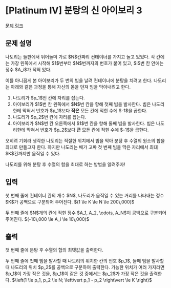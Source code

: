 # [Platinum IV] 분탕의 신 아이보리 3

[문제 링크](https://www.acmicpc.net/problem/33839) 

## 문제 설명

<p>나도리는 들판에서 뛰어놀며 가로 $N$칸짜리 컨테이너를 가지고 놀고 있었다. 각 칸에는 가장 왼쪽에서 시작해 $1$번부터 $N$번까지의 번호가 붙어 있고, $i$번 칸 안에는 정수 $A_i$가 적혀 있다.</p>

<p>이를 아니꼽게 본 아이보리가 두 번의 빔을 날려 컨테이너에 분탕을 치려고 한다. 나도리는 아래와 같은 과정을 통해 자신의 몸을 던져 빔을 막아내려고 한다.</p>

<ol>
	<li>나도리가 $p_1$번 칸에 자리를 잡는다.</li>
	<li>아이보리가 $1$번 칸 왼쪽에서 $N$번 칸을 향해 첫째 빔을 발사한다. 빔은 나도리한테 막혀서 번호가 $p_1$보다 <strong>작은</strong> 모든 칸에 적힌 수에 $-1$을 곱한다.</li>
	<li>나도리가 $p_2$번 칸에 자리를 잡는다.</li>
	<li>아이보리가 $N$번 칸 오른쪽에서 $1$번 칸을 향해 둘째 빔을 발사한다. 빔은 나도리한테 막혀서 번호가 $p_2$보다 <strong>큰</strong> 모든 칸에 적힌 수에 $-1$을 곱한다.</li>
</ol>

<p>오히려 기회라 생각한 나도리는 적절한 위치에서 빔을 막아 분탕 후 수열의 원소의 합을 최대로 만들고자 한다. 하지만 나도리는 배가 고파 첫 번째 빔을 막은 자리에서 최대 $K$칸까지만 움직일 수 있다.</p>

<p>나도리를 위해 분탕 후 수열의 합을 최대로 하는 방법을 알려주자!</p>

## 입력 

 <p>첫 번째 줄에 컨테이너 칸의 개수 $N$, 나도리가 움직일 수 있는 거리를 나타내는 정수 $K$가 공백으로 구분되어 주어진다. $(1 \le K \le N \le 200\,000)$</p>

<p>두 번째 줄에 $N$개의 칸에 적힌 정수 $A_1, A_2, \cdots, A_N$이 공백으로 구분되어 주어진다. $(-10\,000 \le A_i \le 10\,000)$</p>

## 출력 

 <p>첫 번째 줄에 분탕 후 수열의 합의 최댓값을 출력한다.</p>

<p>두 번째 줄에 첫째 빔을 발사할 때 나도리의 위치한 칸의 번호 $p_1$, 둘째 빔을 발사할 때 나도리의 위치 $p_2$를 공백으로 구분하여 출력한다. 가능한 위치가 여러 가지라면 $p_1$이 가장 작은 것을, $p_1$이 같은 것 중에서는 $p_2$가 가장 작은 것을 출력한다. $\left(1 \le p_1, p_2 \le N; \left\vert p_1 - p_2 \right\vert \le K \right)$</p>

